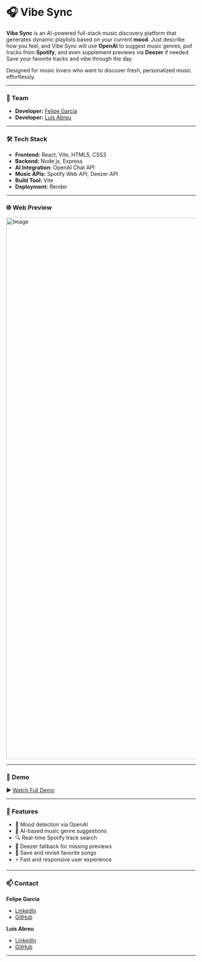 # 🎧 Vibe Sync

**Vibe Sync** is an AI-powered full-stack music discovery platform that generates dynamic playlists based on your current **mood**. Just describe how you feel, and Vibe Sync will use **OpenAI** to suggest music genres, pull tracks from **Spotify**, and even supplement previews via **Deezer** if needed. Save your favorite tracks and vibe through the day.  

Designed for music lovers who want to discover fresh, personalized music effortlessly.

---

### 👥 Team

- **Developer:** [Felipe Garcia](https://www.linkedin.com/in/felipe-garcia-136448316/)
- **Developer:** [Luis Abreu](https://www.linkedin.com/in/luis-g-abreu/)

---

### 🛠 Tech Stack

- **Frontend:** React, Vite, HTML5, CSS3  
- **Backend:** Node.js, Express  
- **AI Integration:** OpenAI Chat API  
- **Music APIs:** Spotify Web API, Deezer API  
- **Build Tool:** Vite  
- **Deployment:** Render  

---

### 🌐 Web Preview

<img width="1438" alt="Image" src="https://github.com/user-attachments/assets/f8bd87a3-7aa0-4b63-a2d7-8774f0b01a53" />

---

### 🎥 Demo

▶️ [Watch Full Demo](https://youtu.be/36oDfmwrk-M)

---

### 🚀 Features

- 🧠 Mood detection via OpenAI
- 🎵 AI-based music genre suggestions
- 🔍 Real-time Spotify track search
- 🔁 Deezer fallback for missing previews
- 💾 Save and revisit favorite songs
- ⚡ Fast and responsive user experience

---

### 📫 Contact

**Felipe Garcia**  
- [LinkedIn](https://www.linkedin.com/in/felipe-garcia-136448316/)  
- [GitHub](https://github.com/jfelipe75)

**Luis Abreu**  
- [LinkedIn](https://www.linkedin.com/in/luis-g-abreu/)  
- [GitHub](https://github.com/LAbreu00)

---
